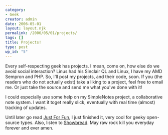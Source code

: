 ```yaml
---
category:
- Geek
creator: admin
date: 2006-05-01
layout: layout.njk
permalink: /2006/05/01/projects/
tags: []
title: Projects!
type: post
wp_id: "5"
---
```


Every self-respecting geek has projects. I mean, come on, how else do we avoid social interaction? Linus had his Sinclair QL and Linux, I have my AMD Sempron and PHP. So, I'll post my projects, and their code, soon. If you (the readers who do not actually exist) take a liking to a project, feel free to email me. Or just take the source and send me what you've done with it!

I could especially use some help on my SimpleNotes project, a collaborative note system. I want it toget really slick, eventually with real time (almost) tracking of updates.

Until later go read [Just For Fun](http://www.amazon.com/gp/product/0066620732/sr=8-1/qid=1145999882/ref=pd_bbs_1/002-1780950-5071260?%5Fencoding=UTF8), I just finished it, very cool for geeky open-source types.  Also, listen to [Showbread](http://www.showbread.net/).   May raw rock kill you everyday forever and ever amen.

